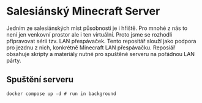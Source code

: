 # Salesiánský Minecraft Server

Jedním ze salesiánských míst působnosti je i hřiště. Pro mnohé z nás to není jen venkovní prostor ale i ten virtuální. Proto jsme se rozhodli připravovat sérii tzv. LAN přespávaček. Tento repositář slouží jako podpora pro jezdnu z nich, konkrétně Minecraft LAN přespávačku. Reposiář obsahuje skripty a materiály nutné pro spuštěné serveru na pořádnou LAN párty.

## Spuštění serveru
```
docker compose up -d # run in background
```

